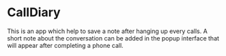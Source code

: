 # CallDiary

This is an app which help to save a note after hanging up every calls. A short note about the conversation can be added in the popup interface that will appear after completing a phone call.